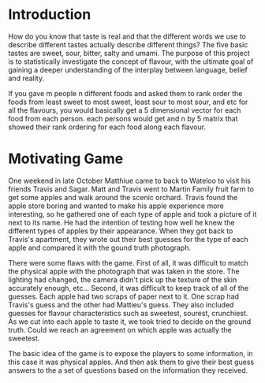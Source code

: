 # Introduction
How do you know that taste is real and that the different words we use to describe different tastes actually describe different things?
The five basic tastes are sweet, sour, bitter, salty and umami. The purpose of this project is to statistically investigate the concept of flavour,
with the ultimate goal of gaining a deeper understanding of the interplay between language, belief and reality.

If you gave m people n different foods and asked them to rank order the foods from least sweet to most sweet, least sour to most sour, and etc for all the flavours, you would basically get a 5 dimensional vector for each food from each person. each persons would get and n by 5 matrix that showed their rank ordering for each food along each flavour.
# Motivating Game
One weekend in late October Matthiue came to back to Wateloo to visit his friends Travis and Sagar. Matt and Travis went to Martin Family fruit farm to get some apples and walk around the scenic orchard. Travis found the apple store boring and wanted to make his apple experience more interesting, so he gathered one of each type of apple and took a picture of it next to its name. He had the intention of testing how well he knew the different types of apples by their appearance. When they got back to Travis's apartment, they wrote out their best guesses for the type of each apple and compared it with the gound truth photograph.

There were some flaws with the game. First of all, it was difficult to match the physical apple with the photograph that was taken in the store. The lighting had changed, the camera didn't pick up the texture of the skin accurately enough, etc... Second, it was difficult to keep track of all of the guesses. Each apple had two scraps of paper next to it. One scrap had Travis's guess and the other had Mattieu's guess. They also included guesses for flavour characteristics such as sweetest, sourest, crunchiest. As we cut into each apple to taste it, we took tried to decide on the ground truth. Could we reach an agreement on which apple was actually the sweetest.

The basic idea of the game is to expose the players to some information, in this case it was physical apples. And then ask them to give their best guess answers to the a set of questions based on the information they received.

